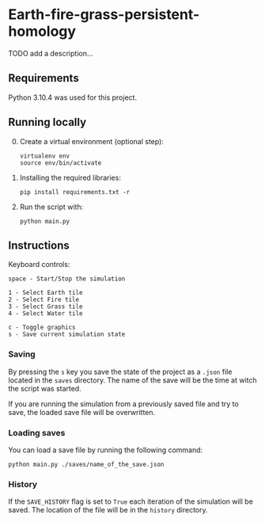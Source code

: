 # Earth-fire-grass-persistent-homology

TODO add a description...

## Requirements

Python 3.10.4 was used for this project.

## Running locally

0. Create a virtual environment (optional step):
    ```
    virtualenv env
    source env/bin/activate
    ```

1. Installing the required libraries:
    ```
    pip install requirements.txt -r
    ```

2. Run the script with:
    ```
    python main.py
    ```
## Instructions

Keyboard controls:
```
space - Start/Stop the simulation

1 - Select Earth tile
2 - Select Fire tile
3 - Select Grass tile
4 - Select Water tile

c - Toggle graphics
s - Save current simulation state
```

### Saving

By pressing the `s` key you save the state of the project as a `.json` file located in the
`saves` directory. The name of the save will be the time at witch the script was started.

If you are running the simulation from a previously saved file and try to save,
the loaded save file will be overwritten.

### Loading saves

You can load a save file by running the following command:

```
python main.py ./saves/name_of_the_save.json
```

### History

If the `SAVE_HISTORY` flag is set to `True` each iteration of the simulation will be saved.
The location of the file will be in the `history` directory.
